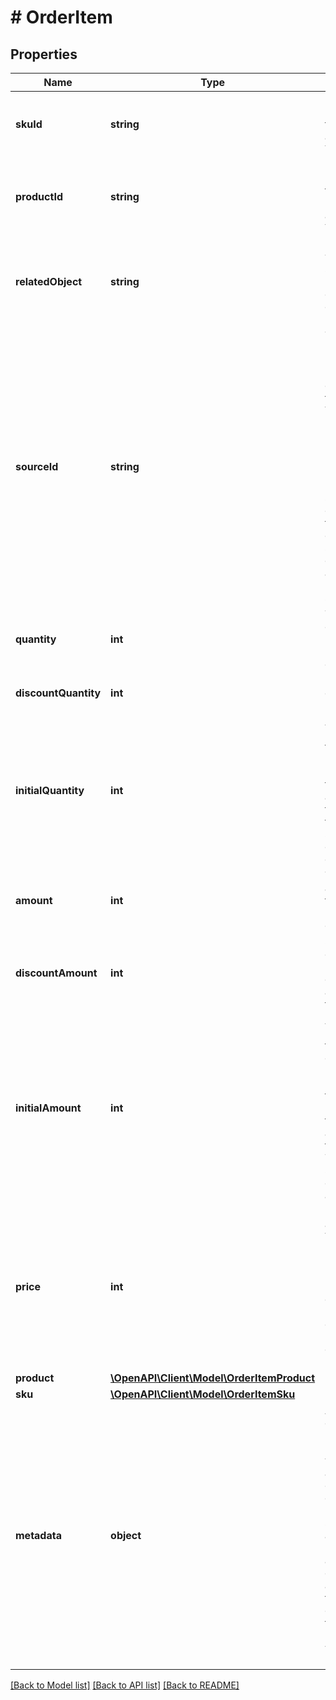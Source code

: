 # # OrderItem

## Properties

Name | Type | Description | Notes
------------ | ------------- | ------------- | -------------
**skuId** | **string** | Unique identifier of the SKU. It is assigned by Voucherify. | [optional]
**productId** | **string** | Unique identifier of the product. It is assigned by Voucherify. | [optional]
**relatedObject** | **string** | Used along with the source_id property, can be set to either sku or product. | [optional]
**sourceId** | **string** | The merchant&#39;s product/SKU ID (if it is different from the Voucherify product/SKU ID). It is useful in the integration between multiple systems. It can be an ID from an eCommerce site, a database, or a third-party service. | [optional]
**quantity** | **int** | The quantity of the particular item in the cart. | [optional]
**discountQuantity** | **int** | Number of dicounted items. | [optional]
**initialQuantity** | **int** | A positive integer in the smallest unit quantity representing the total amount of the order; this is the sum of the order items&#39; quantity. | [optional]
**amount** | **int** | The total amount of the order item (price * quantity). | [optional]
**discountAmount** | **int** | Sum of all order-item-level discounts applied to the order. | [optional]
**initialAmount** | **int** | A positive integer in the smallest currency unit (e.g. 100 cents for $1.00) representing the total amount of the order. This is the sum of the order items&#39; amounts. | [optional]
**price** | **int** | Unit price of an item. Value is multiplied by 100 to precisely represent 2 decimal places. For example &#x60;10000 cents&#x60; for &#x60;$100.00&#x60;. | [optional]
**product** | [**\OpenAPI\Client\Model\OrderItemProduct**](OrderItemProduct.md) |  | [optional]
**sku** | [**\OpenAPI\Client\Model\OrderItemSku**](OrderItemSku.md) |  | [optional]
**metadata** | **object** | A set of custom key/value pairs that you can attach to an order item. It can be useful for storing additional information about the order item in a structured format. It can be used to define business validation rules. | [optional]

[[Back to Model list]](../../README.md#models) [[Back to API list]](../../README.md#endpoints) [[Back to README]](../../README.md)
